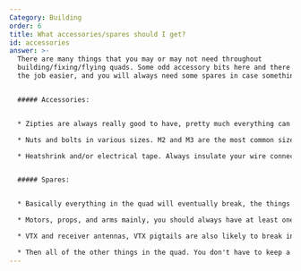 ```yaml
---
Category: Building
order: 6
title: What accessories/spares should I get?
id: accessories
answer: >-
  There are many things that you may or may not need throughout
  building/fixing/flying quads. Some odd accessory bits here and there will make
  the job easier, and you will always need some spares in case something beaks


  ##### Accessories:


  * Zipties are always really good to have, pretty much everything can be quickly tied down, held in place, or supported. Get a 100+ pack, and you'll be set for a good while

  * Nuts and bolts in various sizes. M2 and M3 are the most common sizes used, and they're pretty much always good to have on hand

  * Heatshrink and/or electrical tape. Always insulate your wire connections, so as to not make anything short out. Also good to hold other things in place


  ##### Spares:


  * Basically everything in the quad will eventually break, the things outside of the main "body" will tend to break much more easily as they're more exposed

  * Motors, props, and arms mainly, you should always have at least one of each on hand to fix up after a crash

  * VTX and receiver antennas, VTX pigtails are also likely to break in a hard crash and are pretty crucial for the quad to work

  * Then all of the other things in the quad. You don't have to keep a spare of each electronic part, but keeping a bunch of 20-30AWG wire to fix snapped wires is a good idea
---
```

